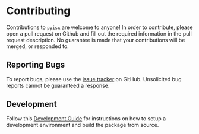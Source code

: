 
# Contributing

Contributions to `pyisx` are welcome to anyone!
In order to contribute, please open a pull request on Github and fill out the required information in the pull request description.
No guarantee is made that your contributions will be merged, or responded to. 

## Reporting Bugs

To report bugs, please use the [issue tracker](https://github.com/inscopix/pyisx/issues) on GitHub.
Unsolicited bug reports cannot be guaranteed a response. 

## Development

Follow this [Development Guide](https://github.com/inscopix/pyisx?tab=readme-ov-file#development-guide) for instructions on how to setup a development environment and build the package from source.
